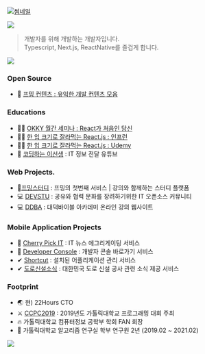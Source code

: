 [![썸네일](https://user-images.githubusercontent.com/46296754/145671738-916784ea-ef0b-4445-b989-83404e4ab495.png)](https://www.inflearn.com/course/%ED%95%9C%EC%9E%85-%EB%A6%AC%EC%95%A1%ED%8A%B8)

[![](https://velog-readme-stats.vercel.app/api?name=winterlood)](https://velog.io/@winterlood/%EC%A0%95%EB%B3%B4%EC%9D%98-%ED%99%8D%EC%88%98%EC%97%90%EC%84%9C-%EA%B0%9C%EB%B0%9C%EC%9E%90%EB%A1%9C-%EC%82%B4%EC%95%84%EA%B0%80%EA%B8%B0-%EC%9C%84%ED%95%B4)

> 개발자를 위해 개발하는 개발자입니다.\
> Typescript, Next.js, ReactNative를 즐겁게 합니다.

![](https://readme-stickers.vercel.app/api/kodeveloper?name=%EC%9D%B4%EC%A0%95%ED%99%98)


### Open Source
- 🌱 [프밍 컨텐츠 : 유익한 개발 컨텐츠 모음](https://github.com/pming-kr/pming-content)

### Educations
- 👨‍🎓 [OKKY 월간 세미나 : React가 처음인 당신](https://www.youtube.com/watch?v=mfzRXKUQCvY)
- 👨‍🎓 [한 입 크기로 잘라먹는 React.js : 인프런](https://www.inflearn.com/course/한입-리액트?inst=99ba74ca)
- 👨‍🎓 [한 입 크기로 잘라먹는 React.js : Udemy](https://www.udemy.com/course/winterlood-react-basic/?referralCode=CB775FCF68FAC7B4BF4C)
- 👨‍ [코딩하는 이선생](https://www.youtube.com/channel/UCn7yFtl60fQsRtEaoyuzFUg) : IT 정보 전달 유튜브

### Web Projects.
- 🦋[프밍스터디](https://study.pming.kr/) : 프밍의 첫번째 서비스 | 강의와 함께하는 스터디 플랫폼
- 💻 [DEVSTU](https://devstu.co.kr/) : 공유와 협력 문화를 장려하기위한 IT 오픈소스 커뮤니티
- 💻 [DDBA](https://ddba.or.kr/) : 대덕바이블 아카데미 온라인 강의 웹사이트

### Mobile Application Projects
- 🍒 [Cherry Pick IT](https://play.google.com/store/apps/details?id=com.cherrypick_it) : IT 뉴스 에그리게이팅 서비스
- 🏹 [Developer Console](https://play.google.com/store/apps/details?id=com.developer_console) : 개발자 콘솔 바로가기 서비스
- ✔ [Shortcut](https://play.google.com/store/apps/details?id=com.jeonghwan.flutterexam.flutter_example) : 설치된 어플리케이션 관리 서비스
- ✔ [도로신설소식](https://play.google.com/store/apps/details?id=com.roadconstruct) : 대한민국 도로 신설 공사 관련 소식 제공 서비스

### Footprint
- 🌏 현) 22Hours CTO
- ⚔️ [CCPC2019](https://ccpc2019.github.io/) : 2019년도 가톨릭대학교 프로그래밍 대회 주최
- 🔥  가톨릭대학교 컴퓨터정보 공학부 학회 FAN 회장
- 🔎 가톨릭대학교 알고리즘 연구실 학부 연구원 2년 (2019.02 ~ 2021.02)

<a href="https://opgc.me/#/users/winterlood" target="_blank"><img src="https://api.opgc.me/githubs/users/winterlood/tag/?theme=basic" /></a>

